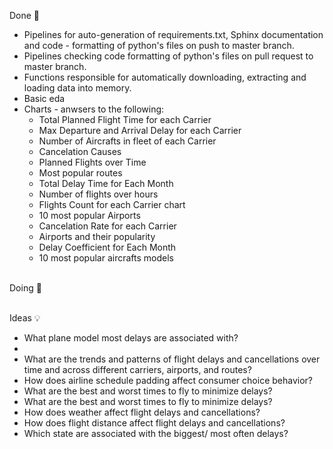 Done 🎉
<ul>
    <li>Pipelines for auto-generation of requirements.txt, Sphinx documentation and code - formatting of python's files on push to master branch.</li>
    <li>Pipelines checking code formatting of python's files on pull request to master branch.</li>
    <li>Functions responsible for automatically downloading, extracting and loading data into memory.</li>
    <li>Basic eda</li>
    <li>Charts - anwsers to the following:
        <ul>
            <li>Total Planned Flight Time for each Carrier</li>
            <li>Max Departure and Arrival Delay for each Carrier</li>
            <li>Number of Aircrafts in fleet of each Carrier</li>
            <li>Cancelation Causes</li>
            <li>Planned Flights over Time</li>
            <li>Most popular routes</li>
            <li>Total Delay Time for Each Month</li>
            <li>Number of flights over hours</li>
            <li>Flights Count for each Carrier chart</li>
            <li>10 most popular Airports</li>
            <li>Cancelation Rate for each Carrier</li>
            <li>Airports and their popularity</li>                                            
            <li>Delay Coefficient for Each Month</li>
            <li>10 most popular aircrafts models</li>
        </ul>
    </li>
</ul>
<br>
Doing 🥸
<ul>
</ul>
<br>
Ideas 💡
<ul>
    <li>What plane model most delays are associated with?<li>
    <li>What are the trends and patterns of flight delays and cancellations over time and across different carriers, airports, and routes?</li>
    <li>How does airline schedule padding affect consumer choice behavior?</li>
    <li>What are the best and worst times to fly to minimize delays?</li>
    <li>What are the best and worst times to fly to minimize delays?</li>
    <li>How does weather affect flight delays and cancellations?</li>
    <li>How does flight distance affect flight delays and cancellations?</li>
    <li>Which state are associated with the biggest/ most often delays?</li>
    
</ul>
